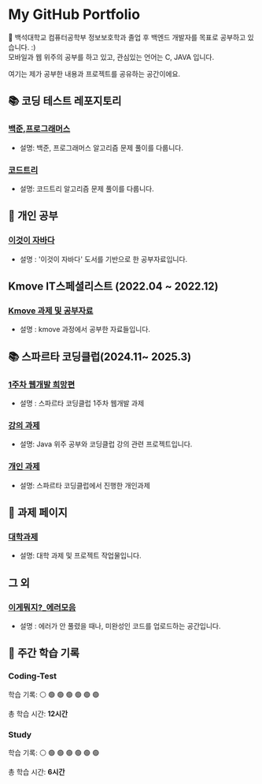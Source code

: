 # My GitHub Portfolio

👋 백석대학교 컴퓨터공학부 정보보호학과 졸업 후 백엔드 개발자를 목표로 공부하고 있습니다. :)  
모바일과 웹 위주의 공부를 하고 있고, 관심있는 언어는 C, JAVA 입니다.  

여기는 제가 공부한 내용과 프로젝트를 공유하는 공간이에요.

## 📚 코딩 테스트 레포지토리
### [백준,프로그래머스](https://github.com/juyangjin/Coding-Test)
- 설명: 백준, 프로그래머스 알고리즘 문제 풀이를 다룹니다.

### [코드트리](https://github.com/juyangjin/Code-Tree)
- 설명: 코드트리 알고리즘 문제 풀이를 다룹니다.

## 🧠 개인 공부
### [이것이 자바다](https://github.com/juyangjin/JAVA-s-Study)
- 설명 : '이것이 자바다' 도서를 기반으로 한 공부자료입니다.

## Kmove IT스페셜리스트 (2022.04 ~ 2022.12)
### [Kmove 과제 및 공부자료](https://github.com/juyangjin/2022_Kmove)
- 설명 : kmove 과정에서 공부한 자료들입니다.

## 📚 스파르타 코딩클럽(2024.11~ 2025.3)
### [1주차 웹개발 희망편](https://github.com/DeaHyun0911/sparta-web-team)
- 설명 : 스파르타 코딩클럽 1주차 웹개발 과제

### [강의 과제](https://github.com/juyangjin/study)
- 설명: Java 위주 공부와 코딩클럽 강의 관련 프로젝트입니다.

### [개인 과제](https://github.com/juyangjin/personal_assignment)
- 설명: 스파르타 코딩클럽에서 진행한 개인과제

## 📑 과제 페이지
### [대학과제](https://github.com/juyangjin/BU-2017-2022)
- 설명: 대학 과제 및 프로젝트 작업물입니다.

## 그 외
### [이게뭐지?_에러모음](https://github.com/juyangjin/Error)
- 설명 : 에러가 안 풀렸을 때나, 미완성인 코드를 업로드하는 공간입니다.

## 📑 주간 학습 기록

### Coding-Test
학습 기록: ⚪ 🟢 🟢 🟢 🟢 🟢 🟢 

총 학습 시간: **12시간**

### Study
학습 기록: ⚪ 🟢 🟢 🟢 🟢 🟢 🟢 

총 학습 시간: **6시간**

